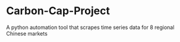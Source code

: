 # Carbon-Cap-Project
A python automation tool that scrapes time series data for 8 regional Chinese markets
